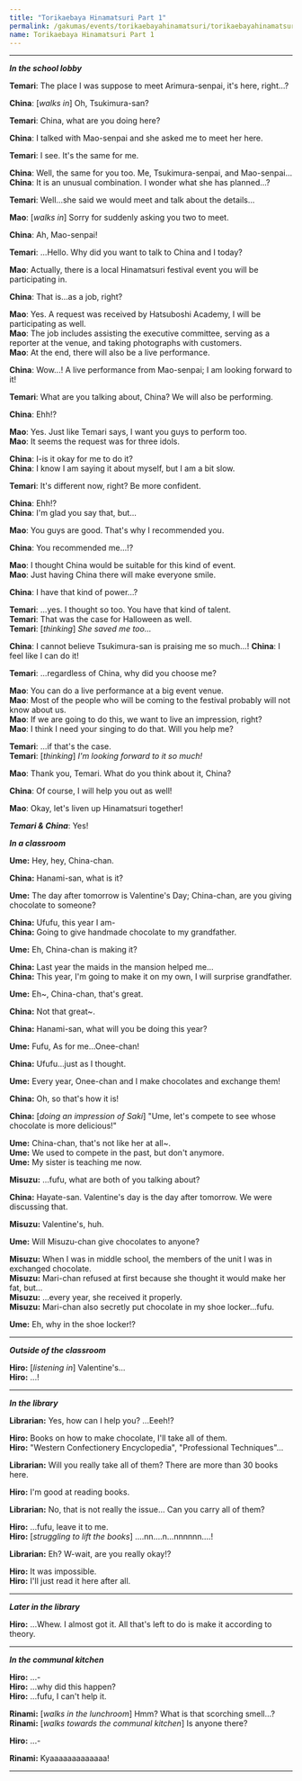 ```yaml
---
title: "Torikaebaya Hinamatsuri Part 1"
permalink: /gakumas/events/torikaebayahinamatsuri/torikaebayahinamatsuri_pt1
name: Torikaebaya Hinamatsuri Part 1
---
```

________________________
<!--
#### Torikaebaya Hinamatsuri Part 1
----
--->

*__In the school lobby__*

__Temari__: The place I was suppose to meet Arimura-senpai, it's here, right...?

__China__: [*walks in*] Oh, Tsukimura-san?

__Temari__: China, what are you doing here?

__China__: I talked with Mao-senpai and she asked me to meet her here.

__Temari__: I see. It's the same for me.

__China__: Well, the same for you too. Me, Tsukimura-senpai, and Mao-senpai...<br />
__China__: It is an unusual combination. I wonder what she has planned...?

__Temari__: Well...she said we would meet and talk about the details...

__Mao__: [*walks in*] Sorry for suddenly asking you two to meet.

__China__: Ah, Mao-senpai!

__Temari__: ...Hello. Why did you want to talk to China and I today?

__Mao__: Actually, there is a local Hinamatsuri festival event you will be participating in.

__China__: That is...as a job, right?

__Mao__: Yes. A request was received by Hatsuboshi Academy, I will be participating as well.<br />
__Mao__: The job includes assisting the executive committee, serving as a reporter at the venue, and taking photographs with customers.<br />
__Mao__: At the end, there will also be a live performance.

__China__: Wow...! A live performance from Mao-senpai; I am looking forward to it!

__Temari__: What are you talking about, China? We will also be performing.

__China__: Ehh!?

__Mao__: Yes. Just like Temari says, I want you guys to perform too.<br />
__Mao__: It seems the request was for three idols.

__China__: I-is it okay for me to do it?<br />
__China__: I know I am saying it about myself, but I am a bit slow.

__Temari__: It's different now, right? Be more confident.

__China__: Ehh!?<br />
__China__: I'm glad you say that, but...

__Mao__: You guys are good. That's why I recommended you.

__China__: You recommended me...!?

__Mao__: I thought China would be suitable for this kind of event.<br />
__Mao__: Just having China there will make everyone smile.

__China__: I have that kind of power...?

__Temari__: ...yes. I thought so too. You have that kind of talent.<br />
__Temari__: That was the case for Halloween as well.<br />
__Temari__: [*thinking*] *She saved me too...*

__China__: I cannot believe Tsukimura-san is praising me so much...!
__China__: I feel like I can do it!

__Temari__: ...regardless of China, why did you choose me?

__Mao__: You can do a live performance at a big event venue.<br />
__Mao__: Most of the people who will be coming to the festival probably will not know about us.<br />
__Mao__: If we are going to do this, we want to live an impression, right?<br />
__Mao__: I think I need your singing to do that. Will you help me?

__Temari__: ...if that's the case.<br />
__Temari__: [*thinking*] *I'm looking forward to it so much!*

__Mao__: Thank you, Temari. What do you think about it, China?

__China__: Of course, I will help you out as well!

__Mao__: Okay, let's liven up Hinamatsuri together!

*__Temari & China__*: Yes!






















*__In a classroom__*

__Ume:__ Hey, hey, China-chan.

__China:__ Hanami-san, what is it?

__Ume:__ The day after tomorrow is Valentine's Day; China-chan, are you giving chocolate to someone?

__China:__ Ufufu, this year I am-<br />
__China:__ Going to give handmade chocolate to my grandfather.

__Ume:__ Eh, China-chan is making it?

__China:__ Last year the maids in the mansion helped me...<br />
__China:__ This year, I'm going to make it on my own, I will surprise grandfather.

__Ume:__ Eh~, China-chan, that's great.

__China:__ Not that great~.

__China:__ Hanami-san, what will you be doing this year?

__Ume:__ Fufu, As for me...Onee-chan!

__China:__ Ufufu...just as I thought.

__Ume:__ Every year, Onee-chan and I make chocolates and exchange them!

__China:__ Oh, so that's how it is!

__China:__ [*doing an impression of Saki*] "Ume, let's compete to see whose chocolate is more delicious!"

__Ume:__ China-chan, that's not like her at all~.<br />
__Ume:__ We used to compete in the past, but don't anymore.<br />
__Ume:__ My sister is teaching me now.

__Misuzu:__ ...fufu, what are both of you talking about?

__China:__ Hayate-san. Valentine's day is the day after tomorrow. We were discussing that.

__Misuzu:__ Valentine's, huh.

__Ume:__ Will Misuzu-chan give chocolates to anyone?

__Misuzu:__ When I was in middle school, the members of the unit I was in exchanged chocolate.<br />
__Misuzu:__ Mari-chan refused at first because she thought it would make her fat, but...<br />
__Misuzu:__ ...every year, she received it properly.<br />
__Misuzu:__ Mari-chan also secretly put chocolate in my shoe locker...fufu.

__Ume:__ Eh, why in the shoe locker!?

---

*__Outside of the classroom__*

__Hiro:__ [*listening in*] Valentine's...<br />
__Hiro:__ ...!

---

*__In the library__*

__Librarian:__ Yes, how can I help you? ...Eeeh!?

__Hiro:__ Books on how to make chocolate, I'll take all of them.<br />
__Hiro:__ "Western Confectionery Encyclopedia", "Professional Techniques"...

__Librarian:__ Will you really take all of them? There are more than 30 books here.

__Hiro:__ I'm good at reading books.

__Librarian:__ No, that is not really the issue... Can you carry all of them?

__Hiro:__ ...fufu, leave it to me.<br />
__Hiro:__ [*struggling to lift the books*] ....nn....n...nnnnnn....!

__Librarian:__ Eh? W-wait, are you really okay!?

__Hiro:__ It was impossible.<br />
__Hiro:__ I'll just read it here after all.

---

*__Later in the library__*

__Hiro:__ ...Whew. I almost got it. All that's left to do is make it according to theory.

---

*__In the communal kitchen__*

__Hiro:__ ...-<br />
__Hiro:__ ...why did this happen?<br />
__Hiro:__ ...fufu, I can't help it.

__Rinami:__ [*walks in the lunchroom*] Hmm? What is that scorching smell...?<br />
__Rinami:__ [*walks towards the communal kitchen*] Is anyone there?

__Hiro:__ ...-

__Rinami:__ Kyaaaaaaaaaaaaa!

---